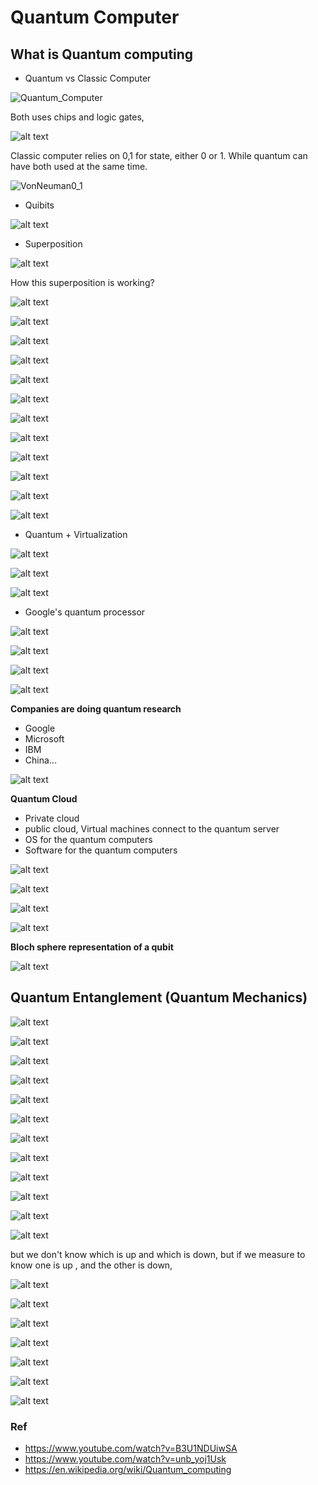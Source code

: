 # Quantum Computer

## What is Quantum computing

* Quantum vs Classic Computer

![Quantum_Computer](../../../images/computer_architecture/Quantum_Computer.png)

Both uses chips and logic gates,

![alt text](../../../images/computer_architecture/Quantum_chip.png)

Classic computer relies on 0,1 for state, either 0 or 1. While quantum can have both used at the same time.

![VonNeuman0_1](../../../images/computer_architecture/VonNeuman0_1.png)

* Quibits

![alt text](../../../images/computer_architecture/qubits.png)

* Superposition

![alt text](../../../images/computer_architecture/superposition.png)

How this superposition is working?

![alt text](../../../images/computer_architecture/superposition1.png)

![alt text](../../../images/computer_architecture/superposition2.png)

![alt text](../../../images/computer_architecture/superposition3.png)

![alt text](../../../images/computer_architecture/superposition4.png)

![alt text](../../../images/computer_architecture/superposition5.png)

![alt text](../../../images/computer_architecture/quantum_entanglement.png)

![alt text](../../../images/computer_architecture/quantum1.png)

![alt text](../../../images/computer_architecture/quantum2.png)

![alt text](../../../images/computer_architecture/quantum3.png)

![alt text](../../../images/computer_architecture/quantum4.png)

![alt text](../../../images/computer_architecture/quantum5.png)

![alt text](../../../images/computer_architecture/quantum6.png)

* Quantum + Virtualization

![alt text](../../../images/computer_architecture/quantum_virtualization.png)

![alt text](../../../images/computer_architecture/quantum_virtualization1.png)

![alt text](../../../images/computer_architecture/quantum_virtualization2.png)

* Google's quantum processor

![alt text](../../../images/computer_architecture/google_quantum.png)

![alt text](../../../images/computer_architecture/sycamore_processor.png)

![alt text](../../../images/computer_architecture/quantum_faster.png)

![alt text](../../../images/computer_architecture/quantum_faster1.png)

**Companies are doing quantum research**

* Google
* Microsoft
* IBM
* China...

![alt text](../../../images/computer_architecture/other_quantum_companies.png)

**Quantum Cloud**

* Private cloud
* public cloud, Virtual machines connect to the quantum server
* OS for the quantum computers
* Software for the quantum computers

![alt text](../../../images/computer_architecture/quantum_cloud.png)

![alt text](../../../images/computer_architecture/quantum_cloud1.png)

![alt text](../../../images/computer_architecture/quantum_cloud2.png)

![alt text](../../../images/computer_architecture/quantum_cloud3.png)

**Bloch sphere representation of a qubit**

![alt text](../../../images/computer_architecture/Bloch_sphere1.png)

## Quantum Entanglement (Quantum Mechanics)

![alt text](../../../images/computer_architecture/quantum_mechanics1.png)

![alt text](../../../images/computer_architecture/quantum_mechanics2.png)

![alt text](../../../images/computer_architecture/quantum_mechanics3.png)

![alt text](../../../images/computer_architecture/quantum_mechanics4.png)

![alt text](../../../images/computer_architecture/quantum_mechanics5.png)

![alt text](../../../images/computer_architecture/quantum_mechanics6.png)

![alt text](../../../images/computer_architecture/quantum_mechanics7.png)

![alt text](../../../images/computer_architecture/quantum_mechanics8.png)

![alt text](../../../images/computer_architecture/quantum_mechanics9.png)

![alt text](../../../images/computer_architecture/quantum_mechanics10.png)

![alt text](../../../images/computer_architecture/quantum_mechanics11.png)

![alt text](../../../images/computer_architecture/quantum_mechanics12.png)

but we don't know which is up and which is down, but if we measure to know one is up , and the other is down,

![alt text](../../../images/computer_architecture/quantum_mechanics13.png)

![alt text](../../../images/computer_architecture/quantum_mechanics14.png)

![alt text](../../../images/computer_architecture/quantum_mechanics15.png)

![alt text](../../../images/computer_architecture/quantum_mechanics16.png)

![alt text](../../../images/computer_architecture/quantum_mechanics17.png)

![alt text](../../../images/computer_architecture/quantum_mechanics18.png)

![alt text](../../../images/computer_architecture/quantum_mechanics19.png)

### Ref

- https://www.youtube.com/watch?v=B3U1NDUiwSA
- https://www.youtube.com/watch?v=unb_yoj1Usk
- https://en.wikipedia.org/wiki/Quantum_computing